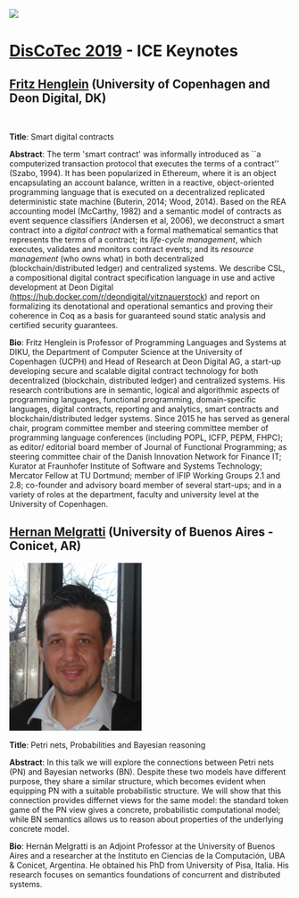 [![](https://www.discotec.org/2019/discotec-banner.jpeg)](https://www.discotec.org/2019/)

# [DisCoTec 2019](https://www.discotec.org/2019)  - ICE Keynotes

## [Fritz Henglein](http://hjemmesider.diku.dk/~henglein/) (University of Copenhagen and Deon Digital, DK)

<img src="img/Henglein.jpg" alt=""  height="300">

**Title**: Smart digital contracts

**Abstract**: The term 'smart contract' was informally introduced as ``a computerized transaction protocol that executes the terms of a contract'' (Szabo, 1994). It has been popularized in Ethereum, where it is an object encapsulating an account balance, written in a reactive, object-oriented programming language  that is executed on a decentralized replicated deterministic state machine (Buterin, 2014; Wood, 2014). Based on the REA accounting model (McCarthy, 1982) and a semantic model of contracts as event sequence classifiers (Andersen et al, 2006), we deconstruct a smart contract into a *digital contract* with a formal mathematical semantics that represents the terms of a contract; its *life-cycle management*, which executes, validates and monitors contract events; and its *resource management* (who owns what) in both decentralized (blockchain/distributed ledger) and centralized systems. We describe CSL, a compositional digital contract specification language in use and active development at Deon Digital (https://hub.docker.com/r/deondigital/vitznauerstock) and report on formalizing its denotational and operational semantics and proving their coherence in Coq as a basis for guaranteed sound static analysis and certified security guarantees. 

**Bio**: Fritz Henglein is Professor of Programming Languages and Systems at DIKU, the Department of Computer Science at the University of Copenhagen (UCPH) and Head of Research at Deon Digital AG, a start-up developing secure and scalable digital contract technology for both decentralized (blockchain, distributed ledger) and centralized systems. His research contributions are in semantic, logical and algorithmic aspects of programming languages, functional programming, domain-specific languages, digital contracts, reporting and analytics, smart contracts and blockchain/distributed ledger systems. Since 2015 he has served as general chair, program committee member and steering committee member of programming language conferences (including POPL, ICFP, PEPM, FHPC); as editor/ editorial board member of Journal of Functional Programming; as steering committee chair of the Danish Innovation Network for Finance IT; Kurator at Fraunhofer Institute of Software and Systems Technology; Mercator Fellow at TU Dortmund; member of IFIP Working Groups 2.1 and 2.8; co-founder and advisory board member of several start-ups; and in a variety of roles at the department, faculty and university level at the University of Copenhagen.


## [Hernan Melgratti](http://lafhis.dc.uba.ar/en/~melgratti) (University of Buenos Aires - Conicet, AR)

<img src="img/Melgratti.png" alt=""  height="300">

**Title**: Petri nets, Probabilities and Bayesian reasoning

**Abstract**: In this talk we will explore the connections between Petri nets (PN) and Bayesian networks (BN). Despite these two models have different purpose, they share a similar structure, which becomes evident when equipping PN with a suitable probabilistic structure. We will show that this connection provides differnet views for the same model: the standard token game of the PN view gives a concrete, probabilistic computational model; while BN semantics allows us to reason about properties of the underlying concrete model.

**Bio**: Hernán Melgratti is an Adjoint Professor at the University of Buenos Aires and a researcher at the Instituto en Ciencias de la Computación, UBA & Conicet, Argentina. He obtained his PhD from University of Pisa, Italia. His research focuses on semantics foundations of concurrent and distributed systems.